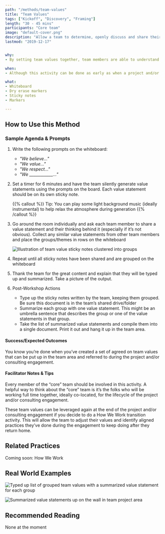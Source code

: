 ```yaml
---
path: "/methods/team-values"
title: "Team Values"
tags: ["Kickoff", "Discovery", "Framing"]
length: "30 - 45 mins"
participants: "Core team"
image: "default-cover.png"
description: "Allow a team to determine, openly discuss and share their team values"
lastmod: "2019-12-17"


why:
- By setting team values together, team members are able to understand what is important to their colleagues and what behaviors are expected day to day. It can help fast forward the early stages of team formation (Forming, Storming, Norming, and Performing) and provide a baseline for feedback.

when:
- Although this activity can be done as early as when a project and/or consulting engagement kicks off, the first day of product development (after a D&F is wrapping up) typically works best. The key is to have the full core team present. Sometimes that isn’t possible until development kicks off.  

what:
- Whiteboard
- Dry erase markers
- Sticky notes
- Markers

---
```

## How to Use this Method
### Sample Agenda & Prompts
1. Write the following prompts on the whiteboard:
        
   - *"We believe..."*
   - *"We value..."*
   - *"We respect..."*
   - *"We ____________..."*

1. Set a timer for 6 minutes and have the team silently generate value statements using the prompts on the board. Each value statement should be on its own sticky note.

   {{% callout %}}
   Tip: You can play some light background music (ideally instrumental) to help relax the atmosphere during generation
   {{% /callout %}}

1. Go around the room individually and ask each team member to share a value statement and their thinking behind it (especially if it’s not obvious). Collect any similar value statements from other team members and place the groups/themes in rows on the whiteboard

   ![Illustration of team value sticky notes clustered into groups](/images/practices/team-values/step-3.png)

1. Repeat until all sticky notes have been shared and are grouped on the whiteboard

1. Thank the team for the great content and explain that they will be typed up and summarized. Take a picture of the output.

1. Post-Workshop Actions

   - Type up the sticky notes written by the team, keeping them grouped. Be sure this document is in the team’s shared drive/folder
   - Summarize each group with one value statement. This might be an umbrella sentence that describes the group or one of the value statements in that group.
   - Take the list of summarized value statements and compile them into a single document. Print it out and hang it up in the team area.

#### Success/Expected Outcomes
You know you’re done when you’ve created a set of agreed on team values that can be put up in the team area and referred to during the project and/or consulting engagement.

#### Facilitator Notes & Tips

Every member of the “core” team should be involved in this activity. A helpful way to think about the “core” team is it’s the folks who will be working full time together, ideally co-located, for the lifecycle of the project and/or consulting engagement.

These team values can be leveraged again at the end of the project and/or consulting engagement if you decide to do a How We Work transition activity. This will allow the team to adjust their values and identify aligned practices they’ve done during the engagement to keep doing after they return home.

## Related Practices

Coming soon: How We Work

## Real World Examples

![Typed up list of grouped team values with a summarized value statement for each group](/images/practices/team-values/example-1.png)

![Summarized value statements up on the wall in team project area](/images/practices/team-values/example-2.jpeg)

## Recommended Reading

None at the moment



